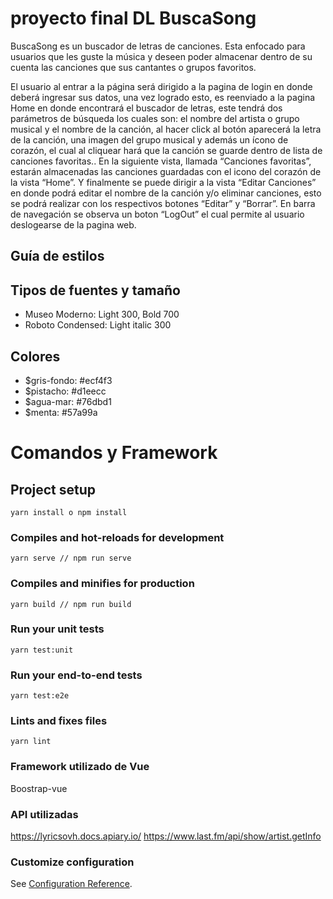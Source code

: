 
# proyecto final DL BuscaSong

BuscaSong es un buscador de letras de canciones. Esta enfocado para usuarios que les guste la música y deseen poder almacenar dentro de su cuenta las canciones que sus cantantes o grupos favoritos.

El usuario al entrar a la página será dirigido a la pagina de login en donde deberá ingresar sus datos, una vez logrado esto, es reenviado a la pagina Home en donde encontrará el buscador de letras, este tendrá dos parámetros de búsqueda los cuales son: el nombre del artista o grupo musical y el nombre de la canción, al hacer click al botón aparecerá la letra de la canción, una imagen del grupo musical y además un ícono de corazón, el cual al cliquear hará que la canción se guarde dentro de lista de canciones favoritas..
En la siguiente vista, llamada “Canciones favoritas”, estarán almacenadas las canciones guardadas con el icono del corazón de la vista “Home”. Y finalmente se puede dirigir a la vista “Editar Canciones” en donde podrá editar el nombre de la canción y/o eliminar canciones, esto se podrá realizar con los respectivos botones “Editar” y “Borrar”. En barra de navegación se observa un boton “LogOut” el cual permite al usuario deslogearse de la pagina web.

## Guía de estilos

## Tipos de fuentes y tamaño

- Museo Moderno: Light 300, Bold 700
- Roboto Condensed: Light italic 300

## Colores

- \$gris-fondo: #ecf4f3
- \$pistacho: #d1eecc
- \$agua-mar: #76dbd1
- \$menta: #57a99a

# Comandos y Framework

## Project setup

```
yarn install o npm install
```

### Compiles and hot-reloads for development

```
yarn serve // npm run serve
```

### Compiles and minifies for production

```
yarn build // npm run build
```

### Run your unit tests

```
yarn test:unit
```

### Run your end-to-end tests

```
yarn test:e2e
```

### Lints and fixes files

```
yarn lint
```

### Framework utilizado de Vue

Boostrap-vue

### API utilizadas

https://lyricsovh.docs.apiary.io/
https://www.last.fm/api/show/artist.getInfo

### Customize configuration

See [Configuration Reference](https://cli.vuejs.org/config/).
